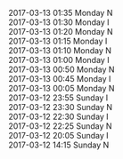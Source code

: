 2017-03-13 01:35 Monday  N  
2017-03-13 01:30 Monday  I  
2017-03-13 01:20 Monday  N  
2017-03-13 01:15 Monday  I  
2017-03-13 01:10 Monday  N  
2017-03-13 01:00 Monday  I  
2017-03-13 00:50 Monday  N  
2017-03-13 00:45 Monday  I  
2017-03-13 00:05 Monday  N  
2017-03-12 23:55 Sunday  I  
2017-03-12 23:30 Sunday  N  
2017-03-12 22:30 Sunday  I  
2017-03-12 22:25 Sunday  N  
2017-03-12 20:05 Sunday  I  
2017-03-12 14:15 Sunday  N  
